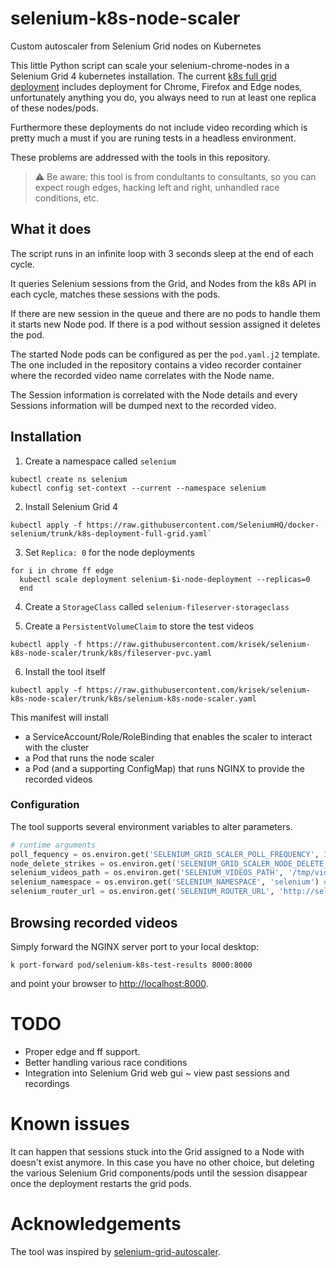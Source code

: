 # selenium-k8s-node-scaler

Custom autoscaler from Selenium Grid nodes on Kubernetes

This little Python script can scale your selenium-chrome-nodes in a Selenium Grid 4 kubernetes installation. The current [k8s full grid deployment](https://raw.githubusercontent.com/SeleniumHQ/docker-selenium/trunk/k8s-deployment-full-grid.yaml) includes deployment for Chrome, Firefox and Edge nodes, unfortunately anything you do, you always need to run at least one replica of these nodes/pods.

Furthermore these deployments do not include video recording which is pretty much a must if you are runing tests in a headless environment.

These problems are addressed with the tools in this repository.

> ⚠️ Be aware: this tool is from condultants to consultants, so you can expect rough edges, hacking left and right, unhandled race conditions, etc.


## What it does

The script runs in an infinite loop with 3 seconds sleep at the end of each cycle.

It queries Selenium sessions from the Grid, and Nodes from the k8s API in each cycle, matches these sessions with the pods.

If there are new session in the queue and there are no pods to handle them it starts new Node pod. If there is a pod without session assigned it deletes the pod. 

The started Node pods can be configured as per the `pod.yaml.j2` template. The one included in the repository contains a video recorder container where the recorded video name correlates with the Node name.

The Session information is correlated with the Node details and every Sessions information will be dumped next to the recorded video.


## Installation

1. Create a namespace called `selenium`

```fish
kubectl create ns selenium
kubectl config set-context --current --namespace selenium
```

2. Install Selenium Grid 4

```fish
kubectl apply -f https://raw.githubusercontent.com/SeleniumHQ/docker-selenium/trunk/k8s-deployment-full-grid.yaml`
```

3. Set `Replica: 0` for the node deployments

```fish
for i in chrome ff edge
  kubectl scale deployment selenium-$i-node-deployment --replicas=0
  end
```

4. Create a `StorageClass` called `selenium-fileserver-storageclass`

5. Create a `PersistentVolumeClaim` to store the test videos

```fish
kubectl apply -f https://raw.githubusercontent.com/krisek/selenium-k8s-node-scaler/trunk/k8s/fileserver-pvc.yaml
```

6. Install the tool itself

```fish
kubectl apply -f https://raw.githubusercontent.com/krisek/selenium-k8s-node-scaler/trunk/k8s/selenium-k8s-node-scaler.yaml
```

This manifest will install 

- a ServiceAccount/Role/RoleBinding that enables the scaler to interact with the cluster
- a Pod that runs the node scaler
- a Pod (and a supporting ConfigMap) that runs NGINX to provide the recorded videos

### Configuration

The tool supports several environment variables to alter parameters.

```python
# runtime arguments
poll_fequency = os.environ.get('SELENIUM_GRID_SCALER_POLL_FREQUENCY', 3) # run cycle after # seconds
node_delete_strikes = os.environ.get('SELENIUM_GRID_SCALER_NODE_DELETE_STRIKES', 20) # kill idle nodes after # cycles
selenium_videos_path = os.environ.get('SELENIUM_VIDEOS_PATH', '/tmp/videos') # videos stored at this location
selenium_namespace = os.environ.get('SELENIUM_NAMESPACE', 'selenium') # the namespace where selenium is installed
selenium_router_url = os.environ.get('SELENIUM_ROUTER_URL', 'http://selenium-router:4444')
```

## Browsing recorded videos

Simply forward the NGINX server port to your local desktop:

```fish
k port-forward pod/selenium-k8s-test-results 8000:8000
```

and point your browser to [http://localhost:8000](http://localhost:8000).


# TODO

- Proper edge and ff support.
- Better handling various race conditions
- Integration into Selenium Grid web gui ~ view past sessions and recordings

# Known issues

It can happen that sessions stuck into the Grid assigned to a Node with doesn't exist anymore. In this case you have no other choice, but deleting the various Selenium Grid components/pods until the session disappear once the deployment restarts the grid pods.

# Acknowledgements

The tool was inspired by [selenium-grid-autoscaler](https://github.com/sahajamit/selenium-grid-autoscaler).

